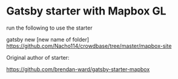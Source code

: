 # Gatsby starter with Mapbox GL

run the following to use the starter

gatsby new [new name of folder] https://github.com/Nacho114/crowdbase/tree/master/mapbox-site


Original author of starter:

https://github.com/brendan-ward/gatsby-starter-mapbox
